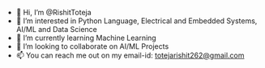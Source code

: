 - 👋 Hi, I’m @RishitToteja
- 👀 I’m interested in Python Language, Electrical and Embedded Systems, AI/ML and Data Science 
- 🌱 I’m currently learning Machine Learning
- 💞️ I’m looking to collaborate on AI/ML Projects
- 📫 You can reach me out on my email-id: totejarishit262@gmail.com

<!---
RishitToteja/RishitToteja is a ✨ special ✨ repository because its `README.md` (this file) appears on your GitHub profile.
You can click the Preview link to take a look at your changes.
--->

